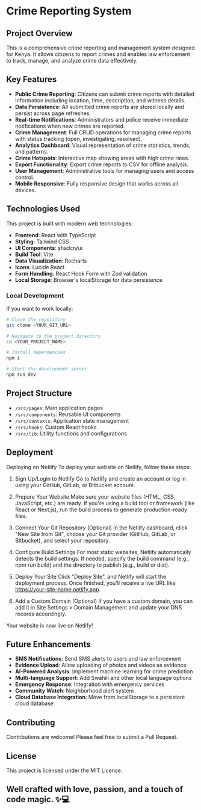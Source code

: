 
# Crime Reporting System

## Project Overview

This is a comprehensive crime reporting and management system designed for Kenya. It allows citizens to report crimes and enables law enforcement to track, manage, and analyze crime data effectively.



## Key Features

- **Public Crime Reporting**: Citizens can submit crime reports with detailed information including location, time, description, and witness details.
- **Data Persistence**: All submitted crime reports are stored locally and persist across page refreshes.
- **Real-time Notifications**: Administrators and police receive immediate notifications when new crimes are reported.
- **Crime Management**: Full CRUD operations for managing crime reports with status tracking (open, investigating, resolved).
- **Analytics Dashboard**: Visual representation of crime statistics, trends, and patterns.
- **Crime Hotspots**: Interactive map showing areas with high crime rates.
- **Export Functionality**: Export crime reports to CSV for offline analysis.
- **User Management**: Administrative tools for managing users and access control.
- **Mobile Responsive**: Fully responsive design that works across all devices.

## Technologies Used

This project is built with modern web technologies:

- **Frontend**: React with TypeScript
- **Styling**: Tailwind CSS
- **UI Components**: shadcn/ui
- **Build Tool**: Vite
- **Data Visualization**: Recharts
- **Icons**: Lucide React
- **Form Handling**: React Hook Form with Zod validation
- **Local Storage**: Browser's localStorage for data persistence

### Local Development

If you want to work locally:

```sh
# Clone the repository
git clone <YOUR_GIT_URL>

# Navigate to the project directory
cd <YOUR_PROJECT_NAME>

# Install dependencies
npm i

# Start the development server
npm run dev
```

## Project Structure

- `/src/pages`: Main application pages
- `/src/components`: Reusable UI components
- `/src/contexts`: Application state management
- `/src/hooks`: Custom React hooks
- `/src/lib`: Utility functions and configurations

## Deployment
Deploying on Netlify
To deploy your website on Netlify, follow these steps:

1. Sign Up/Login to Netlify
Go to Netlify and create an account or log in using your GitHub, GitLab, or Bitbucket account.

2. Prepare Your Website
Make sure your website files (HTML, CSS, JavaScript, etc.) are ready. If you're using a build tool or framework (like React or Next.js), run the build process to generate production-ready files.

3. Connect Your Git Repository (Optional)
In the Netlify dashboard, click "New Site from Git", choose your Git provider (GitHub, GitLab, or Bitbucket), and select your repository.

4. Configure Build Settings
For most static websites, Netlify automatically detects the build settings. If needed, specify the build command (e.g., npm run build) and the directory to publish (e.g., build or dist).

5. Deploy Your Site
Click "Deploy Site", and Netlify will start the deployment process. Once finished, you'll receive a live URL like https://your-site-name.netlify.app.

6. Add a Custom Domain (Optional)
If you have a custom domain, you can add it in Site Settings > Domain Management and update your DNS records accordingly.

Your website is now live on Netlify!

## Future Enhancements

- **SMS Notifications**: Send SMS alerts to users and law enforcement
- **Evidence Upload**: Allow uploading of photos and videos as evidence
- **AI-Powered Analysis**: Implement machine learning for crime prediction
- **Multi-language Support**: Add Swahili and other local language options
- **Emergency Response**: Integration with emergency services
- **Community Watch**: Neighborhood alert system
- **Cloud Database Integration**: Move from localStorage to a persistent cloud database

## Contributing

Contributions are welcome! Please feel free to submit a Pull Request.

## License

This project is licensed under the MIT License.

## Well crafted with love, passion, and a touch of code magic. ✨💻
